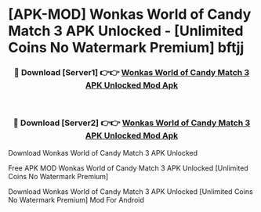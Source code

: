 # [APK-MOD] Wonkas World of Candy Match 3 APK Unlocked - [Unlimited Coins No Watermark Premium] bftjj



<div align="center">
<h3>🔴 Download [Server1] 👉👉 <a href="https://momento.my/?title=Wonkas_World_of_Candy_Match_3_APK_Unlocked">Wonkas World of Candy Match 3 APK Unlocked Mod Apk</a></h3><br>

<h3>🔴 Download [Server2] 👉👉 <a href="https://momento.my/?title=Wonkas_World_of_Candy_Match_3_APK_Unlocked">Wonkas World of Candy Match 3 APK Unlocked Mod Apk</a></h3>
</div>



Download Wonkas World of Candy Match 3 APK Unlocked 

Free APK MOD Wonkas World of Candy Match 3 APK Unlocked [Unlimited Coins No Watermark Premium]

Download Wonkas World of Candy Match 3 APK Unlocked [Unlimited Coins No Watermark Premium] Mod For Android
